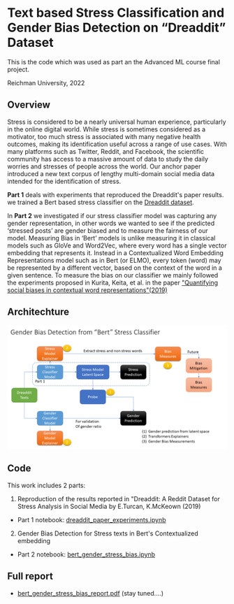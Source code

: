 # Text based Stress Classification and Gender Bias Detection on “Dreaddit” Dataset

This is the code which was used as part an the Advanced ML course final project.

Reichman University, 2022

## Overview
Stress is considered to be a nearly universal human experience, particularly in the online digital world. While stress is sometimes considered as a motivator, too much stress is associated with many negative health outcomes, making its identification useful across a range of use cases. With many platforms such as Twitter, Reddit, and Facebook, the scientific community has access to a massive amount of data to study the daily worries and stresses of people across the world. Our anchor paper introduced a new text corpus of lengthy multi-domain social media data intended for the identification of stress.

**Part 1** deals with experiments that reproduced the Dreaddit's paper results. we trained a Bert based stress classifier on the [Dreaddit dataset](https://www.kaggle.com/datasets/ruchi798/stress-analysis-in-social-media).

In **Part 2** we investigated if our stress classifier model was capturing any gender representation, in other words we wanted to see if the predicted ‘stressed posts’ are gender biased and to measure the fairness of our model.
Measuring Bias in ‘Bert’ models is unlike measuring it in classical models such as GloVe and Word2Vec, where every word has a single vector embedding that represents it. Instead in a Contextualized Word Embedding Representations model such as in Bert (or ELMO), every token (word) may be represented by a different vector, based on the context of the word in a given sentence.
To measure the bias on our classifier we mainly followed the experiments proposed in Kurita, Keita, et al. in the paper  ["Quantifying social biases in contextual word representations"(2019)](https://homes.cs.washington.edu/~yuliats/papers/bias_in_bert.pdf)

## Architechture
<img src='Gender_Bias_Detection_from_Stress_Model_Latent_Space.png'></img>

## Code

This work includes 2 parts:

1. Reproduction of the results reported in "Dreaddit: A Reddit Dataset for Stress Analysis in Social Media by E.Turcan, K.McKeown (2019)
- Part 1 notebook: [dreaddit_paper_experiments.ipynb](https://github.com/lleviraz/bert-gender-bias/blob/main/dreaddit_paper_experiments.ipynb)

2. Gender Bias Detection for Stress texts in Bert's Contextualized embedding
- Part 2 notebook: [bert_gender_stress_bias.ipynb](https://github.com/lleviraz/bert-gender-bias/blob/main/bert_gender_stress_bias.ipynb)

## Full report 

- [bert_gender_stress_bias_report.pdf](bert_gender_stress_bias.pdf) (stay tuned....)



